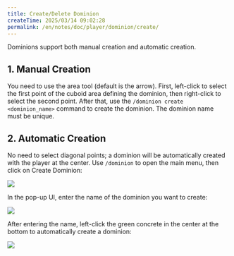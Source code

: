 ```yaml
---
title: Create/Delete Dominion
createTime: 2025/03/14 09:02:28
permalink: /en/notes/doc/player/dominion/create/
---
```


Dominions support both manual creation and automatic creation.

## 1. Manual Creation

You need to use the area tool (default is the arrow). First, left-click to select the first point of the cuboid area
defining the dominion, then right-click to select the second point. After that, use the
`/dominion create <dominion_name>` command to create the dominion. The dominion name must be unique.

## 2. Automatic Creation

No need to select diagonal points; a dominion will be automatically created with the player at the center. Use
`/dominion` to open the main menu, then click on Create Dominion:

![](/player/dominion/create/1.png)

In the pop-up UI, enter the name of the dominion you want to create:

![](/player/dominion/create/2.png)

After entering the name, left-click the green concrete in the center at the bottom to automatically create a dominion:

![](/player/dominion/create/3.png)
